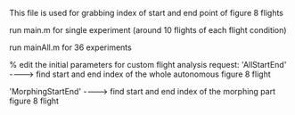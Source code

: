 This file is used for grabbing index of start and end point of figure 8 flights

run main.m for single experiment (around 10 flights of each flight condition)

run mainAll.m for 36 experiments

% edit the initial parameters for custom flight analysis
request:
'AllStartEnd'     ----> find start and end index of the whole autonomous figure 8 flight

'MorphingStartEnd' ----> find start and end index of the morphing part figure 8 flight

